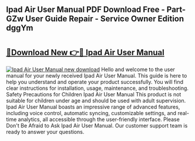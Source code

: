 ## Ipad Air User Manual PDF Download Free - Part-GZw User Guide Repair - Service Owner Edition dggYm

# <h2><a href="http://bc24835.oget.top/?id=Ipad+Air+User+Manual">🔗Download New 👉🔴 Ipad Air User Manual</a></h2>

[![Ipad Air User Manual new download](https://i.imgur.com/5g1atiW.png)](http://bc24835.oget.top/?id=Ipad+Air+User+Manual)
Hello and welcome to the user manual for your newly received Ipad Air User Manual. This guide is here to help you understand and operate your product successfully. You will find clear instructions for installation, usage, maintenance, and troubleshooting. Safety Precautions for Children Ipad Air User Manual This product is not suitable for children under age and should be used with adult supervision. Ipad Air User Manual boasts an impressive range of advanced features, including voice control, automatic syncing, customizable settings, and real-time analytics, all accessible through the user-friendly interface. Please Don't Be Afraid to Ask Ipad Air User Manual. Our customer support team is ready to answer your questions.
